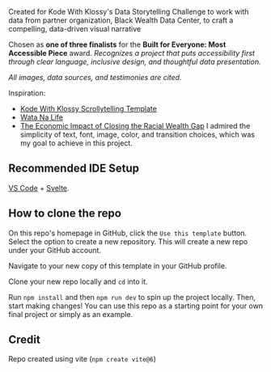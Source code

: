 Created for Kode With Klossy's Data Storytelling Challenge to work with data from partner organization, Black Wealth Data Center, to craft a compelling, data-driven visual narrative

Chosen as **one of three finalists** for the **Built for Everyone: Most Accessible Piece** award. *Recognizes a project that puts accessibility first through clear language, inclusive design, and thoughtful data presentation.*

*All images, data sources, and testimonies are cited.*

Inspiration:
- [Kode With Klossy Scrollytelling Template](https://github.com/jasminesamra/kwk-scrollytelling-template)
- [Wata Na Life](https://www.wateraid.org/uk/stories/water-is-life-in-sierra-leone)
- [The Economic Impact of Closing the Racial Wealth Gap](https://www.mckinsey.com/industries/public-sector/our-insights/the-economic-impact-of-closing-the-racial-wealth-gap)
I admired the simplicity of text, font, image, color, and transition choices, which was my goal to achieve in this project.

## Recommended IDE Setup

[VS Code](https://code.visualstudio.com/) + [Svelte](https://marketplace.visualstudio.com/items?itemName=svelte.svelte-vscode).

## How to clone the repo
On this repo's homepage in GitHub, click the `Use this template` button. Select the option to create a new repository. This will create a new repo under your GitHub account.

Navigate to your new copy of this template in your GitHub profile. 

Clone your new repo locally and `cd` into it. 

Run `npm install` and then `npm run dev` to spin up the project locally. Then, start making changes! You can use this repo as a starting point for your own final project or simply as an example. 

## Credit
Repo created using vite (`npm create vite@6`)
